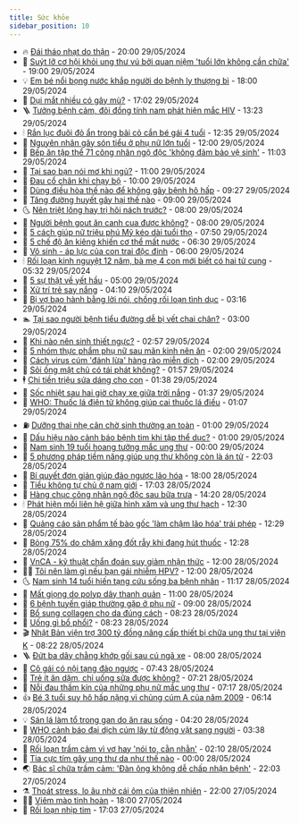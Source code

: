 ```yaml
---
title: Sức khỏe
sidebar_position: 10
---
```


<!-- vnexpress-suc-khoe:START -->
- 🔥 [Đái tháo nhạt do thận](https://vnexpress.net/dai-thao-nhat-do-than-4752030.html) - 20:00 29/05/2024
- 🥰 [Suýt lỡ cơ hội khỏi ung thư vú bởi quan niệm &#39;tuổi lớn không cần chữa&#39;](https://vnexpress.net/suyt-lo-co-hoi-khoi-ung-thu-vu-boi-quan-niem-tuoi-lon-khong-can-chua-4752025.html) - 19:00 29/05/2024
- 💡 [Em bé nổi bọng nước khắp người do bệnh ly thượng bì](https://vnexpress.net/em-be-noi-bong-nuoc-khap-nguoi-do-benh-ly-thuong-bi-4752073.html) - 18:00 29/05/2024
- 🤗 [Dụi mắt nhiều có gây mù?](https://vnexpress.net/dui-mat-nhieu-co-gay-mu-4751317.html) - 17:02 29/05/2024
- 🪜 [Tưởng bệnh cảm, đôi đồng tính nam phát hiện mắc HIV](https://vnexpress.net/doi-dong-tinh-nam-bat-ngo-phat-hien-mac-hiv-4751993.html) - 13:23 29/05/2024
- 🕯 [Rắn lục đuôi đỏ ẩn trong bãi cỏ cắn bé gái 4 tuổi](https://vnexpress.net/ran-luc-duoi-do-an-trong-bai-co-can-be-gai-4-tuoi-4752017.html) - 12:35 29/05/2024
- 🤭 [Nguyên nhân gây són tiểu ở phụ nữ lớn tuổi](https://vnexpress.net/nguyen-nhan-gay-son-tieu-o-phu-nu-lon-tuoi-4751947.html) - 12:00 29/05/2024
- 👀 [Bếp ăn tập thể 71 công nhân ngộ độc &#39;không đảm bảo vệ sinh&#39;](https://vnexpress.net/bep-an-tap-the-71-cong-nhan-ngo-doc-khong-dam-bao-ve-sinh-4752015.html) - 11:03 29/05/2024
- 🌋 [Tại sao bạn nói mơ khi ngủ?](https://vnexpress.net/tai-sao-ban-noi-mo-khi-ngu-4751975.html) - 11:00 29/05/2024
- 🫶 [Đau cổ chân khi chạy bộ](https://vnexpress.net/dau-co-chan-khi-chay-bo-4751932.html) - 10:00 29/05/2024
- 🦆 [Dùng điều hòa thế nào để không gây bệnh hô hấp](https://vnexpress.net/dung-dieu-hoa-the-nao-de-khong-gay-benh-ho-hap-4751950.html) - 09:27 29/05/2024
- 🚀 [Tăng đường huyết gây hại thế nào](https://vnexpress.net/tang-duong-huyet-gay-hai-the-nao-4751955.html) - 09:00 29/05/2024
- 🌜 [Nên triệt lông hay trị hôi nách trước?](https://vnexpress.net/nen-triet-long-hay-tri-hoi-nach-truoc-4751870.html) - 08:00 29/05/2024
- 🧰 [Người bệnh gout ăn canh cua được không?](https://vnexpress.net/nguoi-benh-gout-an-canh-cua-duoc-khong-4751848.html) - 08:00 29/05/2024
- 💫 [5 cách giúp nữ triệu phú Mỹ kéo dài tuổi thọ](https://vnexpress.net/5-cach-giup-nu-trieu-phu-my-keo-dai-tuoi-tho-4751752.html) - 07:50 29/05/2024
- 🌝 [5 chế độ ăn kiêng khiến cơ thể mất nước](https://vnexpress.net/5-che-do-an-kieng-khien-co-the-mat-nuoc-4751795.html) - 06:30 29/05/2024
- 🗽 [Vô sinh - áp lực của con trai độc đinh](https://vnexpress.net/vo-sinh-ap-luc-cua-con-trai-doc-dinh-4751873.html) - 06:00 29/05/2024
- 🕯 [Rối loạn kinh nguyệt 12 năm, bà mẹ 4 con mới biết có hai tử cung](https://vnexpress.net/roi-loan-kinh-nguyet-12-nam-ba-me-4-con-moi-biet-co-hai-tu-cung-4751856.html) - 05:32 29/05/2024
- 🦅 [5 sự thật về yết hầu](https://vnexpress.net/5-su-that-ve-yet-hau-4751835.html) - 05:00 29/05/2024
- 🦆 [Xử trí trẻ say nắng](https://vnexpress.net/xu-tri-tre-say-nang-4742425.html) - 04:10 29/05/2024
- 🎊 [Bị vợ bạo hành bằng lời nói, chồng rối loạn tình dục](https://vnexpress.net/bi-vo-bao-hanh-bang-loi-noi-chong-roi-loan-tinh-duc-4751712.html) - 03:16 29/05/2024
- 🏊 [Tại sao người bệnh tiểu đường dễ bị vết chai chân?](https://vnexpress.net/tai-sao-nguoi-benh-tieu-duong-de-bi-vet-chai-chan-4751778.html) - 03:00 29/05/2024
- 📝 [Khi nào nên sinh thiết ngực?](https://vnexpress.net/khi-nao-nen-sinh-thiet-nguc-4751785.html) - 02:57 29/05/2024
- 💯 [5 nhóm thực phẩm phụ nữ sau mãn kinh nên ăn](https://vnexpress.net/5-nhom-thuc-pham-phu-nu-sau-man-kinh-nen-an-4751708.html) - 02:00 29/05/2024
- 🌊 [Cách virus cúm &#39;đánh lừa&#39; hàng rào miễn dịch](https://vnexpress.net/cach-virus-cum-danh-lua-hang-rao-mien-dich-4751564.html) - 02:00 29/05/2024
- 🚀 [Sỏi ống mật chủ có tái phát không?](https://vnexpress.net/soi-ong-mat-chu-co-tai-phat-khong-4751738.html) - 01:57 29/05/2024
- 🕴 [Chi tiền triệu sửa dáng cho con](https://vnexpress.net/chi-tien-trieu-sua-dang-cho-con-4750902.html) - 01:38 29/05/2024
- 🗽 [Sốc nhiệt sau hai giờ chạy xe giữa trời nắng](https://vnexpress.net/nguy-kich-sau-hai-gio-chay-xe-giua-troi-nang-4751690.html) - 01:37 29/05/2024
- 🎡 [WHO: Thuốc lá điện tử không giúp cai thuốc lá điếu](https://vnexpress.net/who-thuoc-la-dien-tu-khong-giup-cai-thuoc-la-dieu-4751661.html) - 01:07 29/05/2024
- ⛽️ [Dưỡng thai nhẹ cân chờ sinh thường an toàn](https://vnexpress.net/duong-thai-nhe-can-cho-sinh-thuong-an-toan-4751645.html) - 01:00 29/05/2024
- 🦆 [Dấu hiệu nào cảnh báo bệnh tim khi tập thể dục?](https://vnexpress.net/dau-hieu-nao-canh-bao-benh-tim-khi-tap-the-duc-4751551.html) - 01:00 29/05/2024
- 🤩 [Nam sinh 19 tuổi hoang tưởng mắc ung thư](https://vnexpress.net/nam-sinh-19-tuoi-hoang-tuong-mac-ung-thu-4751426.html) - 00:00 29/05/2024
- 🦒 [5 phương pháp tiềm năng giúp ung thư không còn là án tử](https://vnexpress.net/5-phuong-phap-tiem-nang-giup-ung-thu-khong-con-la-an-tu-4751496.html) - 22:03 28/05/2024
- 💫 [Bí quyết đơn giản giúp đảo ngược lão hóa](https://vnexpress.net/bi-quyet-don-gian-giup-dao-nguoc-lao-hoa-4751633.html) - 18:00 28/05/2024
- 🐘 [Tiểu không tự chủ ở nam giới](https://vnexpress.net/suc-khoe-cam-nang-cac-benh-tieu-khong-tu-chu-o-nam-gioi-4749492.html) - 17:03 28/05/2024
- 🚀 [Hàng chục công nhân ngộ độc sau bữa trưa](https://vnexpress.net/hang-chuc-cong-nhan-ngo-doc-sau-bua-trua-4751636.html) - 14:20 28/05/2024
- 🕯 [Phát hiện mối liên hệ giữa hình xăm và ung thư hạch](https://vnexpress.net/phat-hien-moi-lien-he-giua-hinh-xam-va-ung-thu-hach-4751521.html) - 12:30 28/05/2024
- 🦏 [Quảng cáo sản phẩm tế bào gốc &#39;làm chậm lão hóa&#39; trái phép](https://vnexpress.net/quang-cao-san-pham-te-bao-goc-lam-cham-lao-hoa-trai-phep-4751628.html) - 12:29 28/05/2024
- 🦄 [Bỏng 75% do châm xăng đốt rẫy khi đang hút thuốc](https://vnexpress.net/bong-75-do-cham-xang-dot-ray-khi-dang-hut-thuoc-4751626.html) - 12:28 28/05/2024
- 🦒 [VnCA - kỹ thuật chẩn đoán suy giảm nhận thức](https://vnexpress.net/vnca-ky-thuat-chan-doan-suy-giam-nhan-thuc-4751589.html) - 12:00 28/05/2024
- 👨‍🏫 [Tôi nên làm gì nếu bạn gái nhiễm HPV?](https://vnexpress.net/toi-nen-lam-gi-neu-ban-gai-nhiem-hpv-4751315.html) - 12:00 28/05/2024
- 🌜 [Nam sinh 14 tuổi hiến tạng cứu sống ba bệnh nhân](https://vnexpress.net/nam-sinh-14-tuoi-hien-tang-cuu-song-ba-benh-nhan-4751536.html) - 11:17 28/05/2024
- 🚀 [Mất giọng do polyp dây thanh quản](https://vnexpress.net/mat-giong-do-polyp-day-thanh-quan-4751454.html) - 11:00 28/05/2024
- 💃 [6 bệnh tuyến giáp thường gặp ở phụ nữ](https://vnexpress.net/6-benh-tuyen-giap-thuong-gap-o-phu-nu-4751384.html) - 09:00 28/05/2024
- 💯 [Bổ sung collagen cho da đúng cách](https://vnexpress.net/bo-sung-collagen-cho-da-dung-cach-4751511.html) - 08:23 28/05/2024
- 🤔 [Uống gì bổ phổi?](https://vnexpress.net/uong-gi-bo-phoi-4751484.html) - 08:23 28/05/2024
- 🎬 [Nhật Bản viện trợ 300 tỷ đồng nâng cấp thiết bị chữa ung thư tại viện K](https://vnexpress.net/nhat-ban-vien-tro-300-ty-dong-nang-cap-thiet-bi-chua-ung-thu-tai-vien-k-4751474.html) - 08:22 28/05/2024
- 🪜 [Đứt ba dây chằng khớp gối sau cú ngã xe](https://vnexpress.net/dut-ba-day-chang-khop-goi-sau-cu-nga-xe-4751420.html) - 08:00 28/05/2024
- 🦣 [Cô gái có nội tạng đảo ngược](https://vnexpress.net/co-gai-co-noi-tang-dao-nguoc-4751441.html) - 07:43 28/05/2024
- 🧐 [Trẻ ít ăn dặm, chỉ uống sữa được không?](https://vnexpress.net/tre-it-an-dam-chi-uong-sua-duoc-khong-4751412.html) - 07:21 28/05/2024
- 🤡 [Nỗi đau thầm kín của những phụ nữ mắc ung thư](https://vnexpress.net/noi-dau-tham-kin-cua-nhung-phu-nu-mac-ung-thu-4751462.html) - 07:17 28/05/2024
- 👍 [Bé 3 tuổi suy hô hấp nặng vì chủng cúm A của năm 2009](https://vnexpress.net/be-3-tuoi-suy-ho-hap-nang-vi-chung-cum-a-cua-nam-2009-4751448.html) - 06:14 28/05/2024
- 💡 [Sán lá làm tổ trong gan do ăn rau sống](https://vnexpress.net/nhiem-san-la-gan-lon-do-thoi-quen-an-rau-song-4751306.html) - 04:20 28/05/2024
- 💯 [WHO cảnh báo đại dịch cúm lây từ động vật sang người](https://vnexpress.net/who-canh-bao-dai-dich-cum-lay-tu-dong-vat-sang-nguoi-4751368.html) - 03:38 28/05/2024
- 🧠 [Rối loạn trầm cảm vì vợ hay &#39;nói to, cằn nhằn&#39;](https://vnexpress.net/roi-loan-tram-cam-vi-vo-hay-noi-to-can-nhan-4750913.html) - 02:10 28/05/2024
- 🎡 [Tia cực tím gây ung thư da như thế nào](https://vnexpress.net/tia-cuc-tim-gay-ung-thu-da-nhu-the-nao-4750956.html) - 00:00 28/05/2024
- 🌏 [Bác sĩ chữa trầm cảm: &#39;Đàn ông không dễ chấp nhận bệnh&#39;](https://vnexpress.net/bac-si-chua-tram-cam-dan-ong-khong-de-chap-nhan-benh-4748564.html) - 22:03 27/05/2024
- ⚗️ [Thoát stress, lo âu nhờ cái ôm của thiên nhiên](https://vnexpress.net/thoat-stress-lo-au-nho-cai-om-cua-thien-nhien-4751290.html) - 22:00 27/05/2024
- 👨‍🏫 [Viêm mào tinh hoàn](https://vnexpress.net/suc-khoe-cam-nang-cac-benh-viem-mao-tinh-hoan-4750801.html) - 18:00 27/05/2024
- 🤖 [Rối loạn nhịp tim](https://vnexpress.net/suc-khoe-cam-nang-cac-benh-roi-loan-nhip-tim-4748897.html) - 17:03 27/05/2024<!-- vnexpress-suc-khoe:END -->
